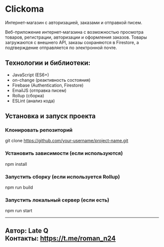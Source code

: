 # Clickoma
Интернет-магазин с авторизацией, заказами и отправкой писем.

Веб-приложение интернет-магазина с возможностью просмотра товаров, регистрации, авторизации и оформления заказов. Товары загружаются с внешнего API, заказы сохраняются в Firestore, а подтверждение отправляется по электронной почте.

## Технологии и библиотеки:
- JavaScript (ES6+)
- on-change (реактивность состояния)
- Firebase (Authentication, Firestore)
- EmailJS (отправка писем)
- Rollup (сборка)
- ESLint (анализ кода)

## Установка и запуск проекта

### Клонировать репозиторий
git clone https://github.com/your-username/project-name.git

### Установить зависимости (если используются)
npm install

### Запустить сборку (если используется Rollup)
npm run build

### Запустить локальный сервер (если есть)
npm run start

---
Автор: Late Q  
Контакты: https://t.me/roman_n24
---

